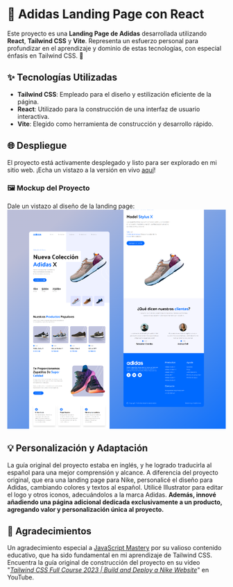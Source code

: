 # 🚀 Adidas Landing Page con React

Este proyecto es una **Landing Page de Adidas** desarrollada utilizando **React**, **Tailwind CSS** y **Vite**. Representa un esfuerzo personal para profundizar en el aprendizaje y dominio de estas tecnologías, con especial énfasis en Tailwind CSS. 🌟

## ✨ Tecnologías Utilizadas

-   **Tailwind CSS**: Empleado para el diseño y estilización eficiente de la página.
-   **React**: Utilizado para la construcción de una interfaz de usuario interactiva.
-   **Vite**: Elegido como herramienta de construcción y desarrollo rápido.

## 🌐 Despliegue

El proyecto está activamente desplegado y listo para ser explorado en mi sitio web. ¡Echa un vistazo a la versión en vivo [aquí](https://sebastiangrandes.com/proyectos/adidas-landing-react/)!

### 🖼️ Mockup del Proyecto

Dale un vistazo al diseño de la landing page:
![mockup-adidas-landing](./src/assets/images/230shots_so.png)

## 💡 Personalización y Adaptación

La guía original del proyecto estaba en inglés, y he logrado traducirla al español para una mejor comprensión y alcance. A diferencia del proyecto original, que era una landing page para Nike, personalicé el diseño para Adidas, cambiando colores y textos al español. Utilicé Illustrator para editar el logo y otros iconos, adecuándolos a la marca Adidas. **Además, innové añadiendo una página adicional dedicada exclusivamente a un producto, agregando valor y personalización única al proyecto.**

## 🙌 Agradecimientos

Un agradecimiento especial a [JavaScript Mastery](https://www.youtube.com/@javascriptmastery) por su valioso contenido educativo, que ha sido fundamental en mi aprendizaje de Tailwind CSS. Encuentra la guía original de construcción del proyecto en su video "[_Tailwind CSS Full Course 2023 | Build and Deploy a Nike Website_](https://youtu.be/tS7upsfuxmo)" en YouTube.
